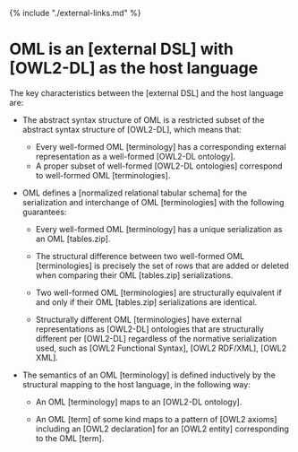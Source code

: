 {% include "./external-links.md" %}

# OML is an [external DSL] with [OWL2-DL] as the host language

The key characteristics between the [external DSL] and the host language are:

- The abstract syntax structure of OML is a restricted subset of the abstract syntax 
  structure of [OWL2-DL], which means that:

   - Every well-formed OML [terminology] has a corresponding external representation as a 
     well-formed [OWL2-DL ontology].
   - A proper subset of well-formed [OWL2-DL ontologies] correspond to well-formed OML [terminologies]. 

- OML defines a [normalized relational tabular schema] for the serialization and interchange 
  of OML [terminologies] with the following guarantees:

   - Every well-formed OML [terminology] has a unique serialization as an OML [tables.zip].

   - The structural difference between two well-formed OML [terminologies] is precisely the set 
     of rows that are added or deleted when comparing their OML [tables.zip] serializations.
     
   - Two well-formed OML [terminologies] are structurally equivalent if and only if
     their OML [tables.zip] serializations are identical.

   - Structurally different OML [terminologies] have external representations as [OWL2-DL] ontologies
     that are structurally different per [OWL2-DL] regardless of the normative serialization 
     used, such as [OWL2 Functional Syntax], [OWL2 RDF/XML], [OWL2 XML].

- The semantics of an OML [terminology] is defined inductively by the structural mapping 
  to the host language, in the following way:

    - An OML [terminology] maps to an [OWL2-DL ontology].

    - An OML [term] of some kind maps to a pattern of [OWL2 axioms] including an [OWL2 declaration] for an [OWL2 entity] corresponding to the OML [term].